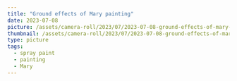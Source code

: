 ```yaml
---
title: "Ground effects of Mary painting"
date: 2023-07-08
picture: /assets/camera-roll/2023/07/2023-07-08-ground-effects-of-mary-painting/20230709_001506955_iOS.jpg
thumbnail: /assets/camera-roll/2023/07/2023-07-08-ground-effects-of-mary-painting/20230709_001506955_iOS-thumbnail.jpg
type: picture
tags:
  - spray paint
  - painting
  - Mary
---
```

